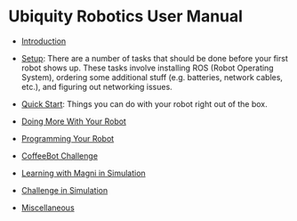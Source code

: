 # Ubiquity Robotics User Manual

* [Introduction](introduction)

* [Setup](setup/setup.md):
  There are a number of tasks that should be done before your first robot shows up.
  These tasks involve installing ROS (Robot Operating System), ordering some
  additional stuff (e.g. batteries, network cables, etc.), and figuring out
  networking issues.

* [Quick Start](ix_quick_start.md):
  Things you can do with your robot right out of the box.

* [Doing More With Your Robot](ix_doing_more)

* [Programming Your Robot](ix_programming)

* [CoffeeBot Challenge](ix_coffeebot)

* [Learning with Magni in Simulation](ix_simulation1)

* [Challenge in Simulation](ix_simulation2)

* [Miscellaneous](misc/misc.md)
